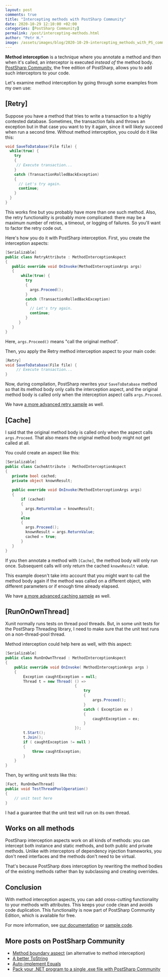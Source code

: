 ```yaml
---
layout: post 
comments: true
title: "Intercepting methods with PostSharp Community"
date: 2020-10-29 12:10:00 +02:00
categories: [PostSharp Community]
permalink: /post/intercepting-methods.html
author: "Petr H."
image: /assets/images/blog/2020-10-29-intercepting_methods_with_PS_community/Method Interception-PostSharp-Community.jpg
---
```

**Method interception** is a technique where you annotate a method and then when it's called, an interceptor is executed _instead of_ the method body. [PostSharp Community](https://www.postsharp.net/get/community), the free edition of PostSharp,  allows you to add such interceptors to your code.

Let's examine method interception by going through some examples from my own use:

## [Retry] 

Suppose you have a method that tries to write a transaction to a highly contested database. Sometimes, the transaction fails and throws an exception but in that case you want to try it again, since it will likely succeed when run a second time. Without method interception, you could do it like this:

```c#
void SaveToDatabase(File file) {
  while(true) {
    try 
    {
     // Execute transaction...
    }
    catch (TransactionRolledBackException)
    {
      // Let's try again.
      continue;
    }
  }
}
```
This works fine but you probably have more than one such method. Also, the retry functionality is probably more complicated: there may be a maximum number of retries, a timeout, or logging of failures. So you'll want to factor the retry code out.

Here's how you do it with PostSharp interception. First, you create the interception aspects:
```c#
[Serializable]
public class RetryAttribute : MethodInterceptionAspect 
{
   public override void OnInvoke(MethodInterceptionArgs args) 
   {
       while(true) {
         try 
         {
           args.Proceed();
         }
         catch (TransactionRolledBackException)
         {
           // Let's try again.
           continue;
         }
      }
   }
}
```
Here, `args.Proceed()` means "call the original method".

Then, you apply the Retry method interception aspect to your main code:
```c#
[Retry]
void SaveToDatabase(File file) {
     // Execute transaction...
}
```
Now, during compilation, PostSharp rewrites your `SaveToDatabase` method so that its method body only calls the interception aspect, and the original method body is called only when the interception aspect calls `args.Proceed`.

We have [a more advanced retry sample](https://samples.postsharp.net/f/PostSharp.Samples.AutoRetry/) as well.
## [Cache]
I said that the original method body is called only when the aspect calls `args.Proceed`. That also means the original method body might not get called at all. 

You could create an aspect like this:
```c#
[Serializable]
public class CacheAttribute : MethodInterceptionAspect 
{
   private bool cached;
   private object knownResult;
   
   public override void OnInvoke(MethodInterceptionArgs args) 
   {
       if (cached) 
       {
         args.ReturnValue = knownResult;
       }
       else 
       {
         args.Proceed();
         knownResult = args.ReturnValue;
         cached = true;
       }
   }
}
```
If you then annotate a method with `[Cache]`, the method body will only run once. Subsequent calls will only return the cached `knownResult` value.  

This example doesn't take into account that you might want to call the method body again if the method was called on a different object, with different parameters or if enough time already elapsed.

We have [a more advanced caching sample](https://samples.postsharp.net/f/PostSharp.Samples.CustomCaching/) as well.
## [RunOnOwnThread]
Xunit normally runs tests on thread pool threads. But, in some unit tests for the PostSharp Threading library, I need to make sure that the unit test runs on a non-thread-pool thread.

Method interception could help here as well, with this aspect:
```c#
[Serializable]
public class RunOnOwnThread : MethodInterceptionAspect
{
    public override void OnInvoke( MethodInterceptionArgs args )
    {
        Exception caughtException = null;
        Thread t = new Thread( () =>
                               {
                                   try
                                   {
                                       args.Proceed();
                                   }
                                   catch ( Exception ex )
                                   {
                                       caughtException = ex;
                                   }
                               });
        t.Start();
        t.Join();
        if ( caughtException != null )
        {
            throw caughtException;
        }
    }
}
```
Then, by writing unit tests like this:
```c#
[Fact, RunOnOwnThread]
public void TestThreadPoolOperation()
{
    // unit test here
}
```
I had a guarantee that the unit test will run on its own thread.
## Works on all methods
PostSharp interception aspects work on all kinds of methods: you can intercept both instance and static methods, and both public and private methods. Unlike with interceptors of dependency injection frameworks, you don't need interfaces and the methods don't need to be virtual.

That's because PostSharp does interception by rewriting the method bodies of the existing methods rather than by subclassing and creating overrides. 

## Conclusion
With method interception aspects, you can add cross-cutting functionality to your methods with attributes. This keeps your code clean and avoids code duplication. This functionality is now part of PostSharp Community Edition, which is available for free.

For more information, see [our documentation](https://doc.postsharp.net/method-interception) or [sample code](https://doc.postsharp.net/method-interception).


## More posts on PostSharp Community
* [Method boundary aspect](https://blog.postsharp.net/post/add-code-before-and-after-each-method-with-postsharp-community.html) (an alternative to method interception)
* [A better ToString](https://blog.postsharp.net/post/a-better-default-tostring-with-postsharp-community.html)
* [Auto-implement Equals](https://blog.postsharp.net/post/auto-implement-equals-and-gethashcode-with-postsharp-community.html)
* [Pack your .NET program to a single .exe file with PostSharp Community](https://blog.postsharp.net/post/pack-your-net-program-to-a-single-exe-file-with-postsharp-community.html)
 
